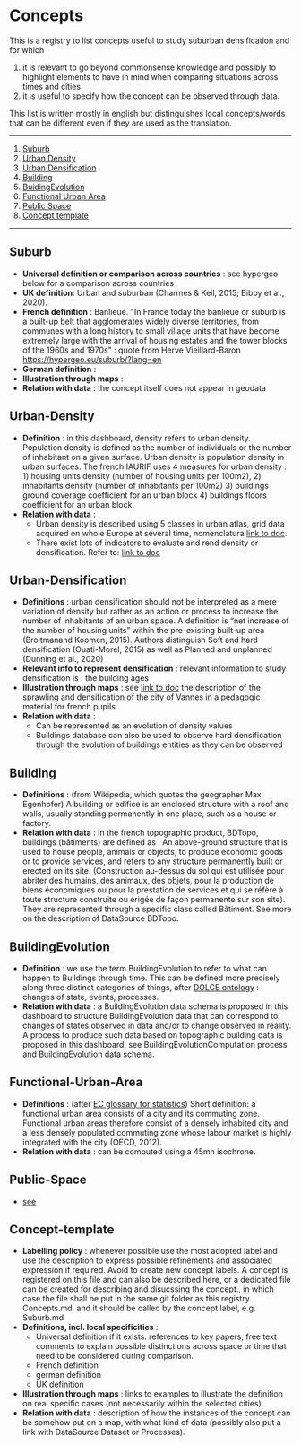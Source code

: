 # Concepts

This is a registry to list concepts useful to study suburban densification and for which

1. it is relevant to go beyond commonsense knowledge and possibly to highlight elements to have in mind when comparing situations across times and cities
2. it is useful to specify how the concept can be observed through data.

This list is written mostly in english but distinguishes local concepts/words that can be different even if they are used as the translation.
  

*******
 1. [Suburb](#suburb)
 2. [Urban Density](#urban-density)
 3. [Urban Densification](#urban-densification)
 4. [Building](#building)
 5. [BuidingEvolution](#buildingevolution)
 6. [Functional Urban Area](#functional-urban-area)
 7. [Public Space](#public-space)
 8. [Concept template](#concept-template)
*******

## Suburb	
* **Universal definition or comparison across countries** : see hypergeo below for a comparison across countries
* **UK definition**: Urban and suburban (Charmes & Keil, 2015; Bibby et al., 2020).
* **French definition** : Banlieue. "In France today the banlieue or suburb is a built-up belt that agglomerates widely diverse territories, from communes with a long history to small village units that have become extremely large with the arrival of housing estates and the tower blocks of the 1960s and 1970s" : quote from Herve Vieillard-Baron  https://hypergeo.eu/suburb/?lang=en
* **German definition** : 
* **Illustration through maps** : 
* **Relation with data** : the concept itself does not appear in geodata 

## Urban-Density
* **Definition** : in this dashboard, density refers to urban density. Population density is defined as the number of individuals or the number of inhabitant on a given surface.  Urban density is population density in urban surfaces. The french IAURIF uses 4 measures for urban density : 1) housing units density (number of housing units per 100m2), 2) inhabitants density (number of inhabitants per 100m2) 3) buildings ground coverage coefficient for an urban block 4) buildings floors coefficient for an urban block.
* **Relation with data** :
    * Urban density is described using 5 classes in urban atlas, grid data acquired on whole Europe at several time, nomenclatura [link to doc](https://land.copernicus.eu/user-corner/technical-library/urban_atlas_2012_2018_mapping_guide_v6.3).
    * There exist lots of indicators to evaluate and rend density or densification. Refer to: [link to doc](https://docs.google.com/spreadsheets/d/1fUMyoBsP0JiG_2uW1zanIKPdACSpc1A4_i-8C__CBfI/edit#gid=0)

## Urban-Densification
* **Definitions** : urban densification should not be interpreted as a mere variation of density but rather as an action or process to increase the number of inhabitants of an urban space. A definition is “net increase of the number of housing units” within the pre-existing built-up area (Broitmanand Koomen, 2015). Authors distinguish Soft and hard densification (Ouati-Morel, 2015) as well as Planned and unplanned (Dunning et al., 2020)
* **Relevant info to represent densification** : relevant information to study densification is : the building ages
* **Illustration through maps** : see [link to doc](https://www.edugeo.fr/support/teaching-book/view/46) the description of the sprawling and densification of the city of Vannes in a pedagogic material for french pupils 
* **Relation with data** :
    * Can be represented as an evolution of density values
    * Buildings database can also be used to observe hard densification through the evolution of buildings entities as they can be observed 

## Building
* **Definitions** : (from Wikipedia, which quotes the geographer Max Egenhofer) A building or edifice is an enclosed structure with a roof and walls, usually standing permanently in one place, such as a house or factory. 
* **Relation with data** : In the french topographic product, BDTopo, buildings (bâtiments) are defined as : An above-ground structure that is used to house people, animals or objects, to produce economic goods or to provide services, and refers to any structure permanently built or erected on its site. (Construction au-dessus du sol qui est utilisée pour abriter des humains, des animaux, des objets, pour la production de biens économiques ou pour la prestation de services et qui se réfère à toute structure construite ou érigée de façon permanente sur son site). They are represented through a specific class called Bâtiment. See more on the description of DataSource BDTopo.

## BuildingEvolution
* **Definition** : we use the term BuildingEvolution to refer to what can happen to Buildings through time. This can be defined more precisely along three distinct categories of things, after [DOLCE ontology](https://arxiv.org/pdf/2308.01597) : changes of state, events, processes. 
* **Relation with data** : a BuildingEvolution data schema is proposed in this dashboard to structure BuildingEvolution data that can correspond to changes of states observed in data and/or to change observed in reality. A process to produce such data based on topographic building data is proposed in this dashboard, see BuildingEvolutionComputation process and BuildingEvolution data schema.  

## Functional-Urban-Area
* **Definitions** : (after [EC glossary for statistics](https://ec.europa.eu/eurostat/statistics-explained/index.php?title=Glossary:Functional_urban_area)) Short definition: a functional urban area consists of a city and its commuting zone. Functional urban areas therefore consist of a densely inhabited city and a less densely populated commuting zone whose labour market is highly integrated with the city (OECD, 2012).    
* **Relation with data** : can be computed using a 45mn isochrone.

## Public-Space
* [see](https://unhabitat.org/sites/default/files/2020/07/indicator_11.7.1_training_module_public_space.pdf)

## Concept-template
* **Labelling policy** : whenever possible use the most adopted label and use the description to express possible refinements and associated expression if required. Avoid to create new concept labels. A concept is registered on this file and can also be described here, or a dedicated file can be created for describing and disucssing the concept., in which case the file shall be put in the same git folder as this registry Concepts.md, and it should be called by the concept label, e.g. Suburb.md
* **Definitions, incl. local specificities** :
    * Universal definition if it exists. references to key papers, free text comments to explain possible distinctions across space or time that need to be considered during comparison.
    *  French definition
    *  german definition
    *  UK definition 
* **Illustration through maps** : links to examples to illustrate the definition on real specific cases (not necessarily within the selected cities)
* **Relation with data** : description of how the instances of the concept can be somehow put on a map, with what kind of data (possibly also put a link with DataSource Dataset or Processes). 
